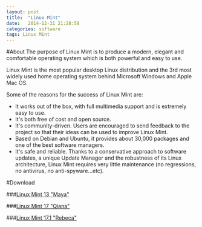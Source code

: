 ```yaml
---
layout: post
title:  "Linux Mint"
date:   2014-12-31 21:28:58
categories: software
tags: Linux Mint
---
```


#About
The purpose of Linux Mint is to produce a modern, elegant and comfortable operating system which is both powerful and easy to use.

Linux Mint is the most popular desktop Linux distribution and the 3rd most widely used home operating system behind Microsoft Windows and Apple Mac OS.

Some of the reasons for the success of Linux Mint are:

 - It works out of the box, with full multimedia support and is extremely easy to use.
 - It's both free of cost and open source.
 - It's community-driven. Users are encouraged to send feedback to the project so that their ideas can be used to  improve Linux Mint.
 - Based on Debian and Ubuntu, it provides about 30,000 packages and one of the best software managers.
 - It's safe and reliable. Thanks to a conservative approach to software updates, a unique Update Manager and the     robustness of its Linux architecture, Linux Mint requires very little maintenance (no regressions, no antivirus, no anti-spyware...etc).

#Download

###[Linux Mint 13 "Maya"](http://www.linuxmint.com/release.php?id=18)

###[Linux Mint 17 "Qiana"](http://www.linuxmint.com/release.php?id=22)

###[Linux Mint 17.1 "Rebeca"](http://www.linuxmint.com/release.php?id=23)
